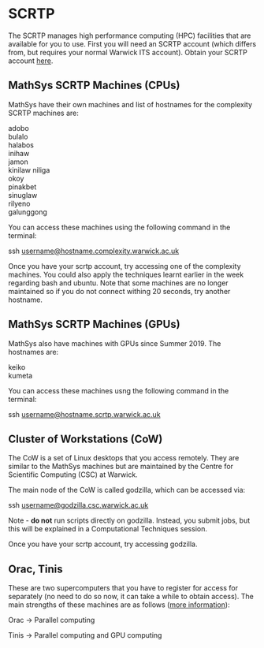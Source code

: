 # SCRTP
The SCRTP manages high performance computing (HPC) facilities that are available for you to use.  First you will need an SCRTP account (which differs from, but requires your normal Warwick ITS account).  Obtain your SCRTP account [here](https://warwick.ac.uk/research/rtp/sc/desktop/gettingstarted).

## MathSys SCRTP Machines (CPUs)
MathSys have their own machines and list of hostnames for the complexity SCRTP machines are:

adobo  
bulalo  
halabos  
inihaw  
jamon  
kinilaw 
niliga  
okoy  
pinakbet  
sinuglaw  
rilyeno  
galunggong

You can access these machines using the following command in the terminal:

ssh username@hostname.complexity.warwick.ac.uk

Once you have your scrtp account, try accessing one of the complexity machines. You could also apply the techniques learnt earlier in the week regarding bash and ubuntu. Note that some machines are no longer maintained so if you do not connect withing 20 seconds, try another hostname.

## MathSys SCRTP Machines (GPUs)
MathSys also have machines with GPUs since Summer 2019. The hostnames are:

keiko  
kumeta

You can access these machines usng the following command in the terminal:

ssh username@hostname.scrtp.warwick.ac.uk

## Cluster of Workstations (CoW)
The CoW is a set of Linux desktops that you access remotely. They are similar to the MathSys machines but are maintained by the Centre for Scientific Computing (CSC) at Warwick.

The main node of the CoW is called godzilla, which can be accessed via:

ssh username@godzilla.csc.warwick.ac.uk

Note - **do not** run scripts directly on godzilla. Instead, you submit jobs, but this will be explained in a Computational Techniques session.

Once you have your scrtp account, try accessing godzilla.

## Orac, Tinis

These are two supercomputers that you have to register for access for separately (no need to do so now, it can take a while to obtain access).  The main strengths of these machines are as follows ([more information](https://warwick.ac.uk/research/rtp/sc/hpc/)):

Orac -> Parallel computing

Tinis -> Parallel computing and GPU computing
